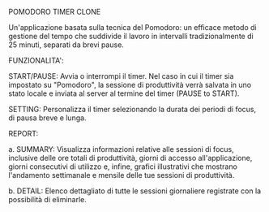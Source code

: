 
POMODORO TIMER CLONE

Un'applicazione basata sulla tecnica del Pomodoro: un efficace metodo di gestione del tempo che suddivide il lavoro in intervalli tradizionalmente di 25 minuti, separati da brevi pause.

FUNZIONALITA':

START/PAUSE: Avvia o interrompi il timer. Nel caso in cui il timer sia impostato su "Pomodoro", la sessione di produttività verrà salvata in uno stato locale e inviata al server al termine del timer (PAUSE to START).

SETTING: Personalizza il timer selezionando la durata dei periodi di focus, di pausa breve e lunga.

REPORT:

a. SUMMARY: Visualizza informazioni relative alle sessioni di focus, inclusive delle ore totali di produttività, giorni di accesso all'applicazione, giorni consecutivi di utilizzo e, infine, grafici illustrativi che mostrano l'andamento settimanale e mensile delle tue sessioni di produttività.

b. DETAIL: Elenco dettagliato di tutte le sessioni giornaliere registrate con la possibilità di eliminarle.


   
